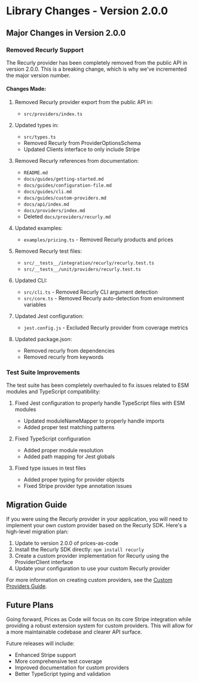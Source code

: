 # Library Changes - Version 2.0.0

## Major Changes in Version 2.0.0

### Removed Recurly Support

The Recurly provider has been completely removed from the public API in version 2.0.0. This is a breaking change, which is why we've incremented the major version number.

#### Changes Made:

1. Removed Recurly provider export from the public API in:
   - `src/providers/index.ts`

2. Updated types in:
   - `src/types.ts`
   - Removed Recurly from ProviderOptionsSchema
   - Updated Clients interface to only include Stripe

3. Removed Recurly references from documentation:
   - `README.md`
   - `docs/guides/getting-started.md`
   - `docs/guides/configuration-file.md`
   - `docs/guides/cli.md`
   - `docs/guides/custom-providers.md`
   - `docs/api/index.md`
   - `docs/providers/index.md`
   - Deleted `docs/providers/recurly.md`

4. Updated examples:
   - `examples/pricing.ts` - Removed Recurly products and prices

5. Removed Recurly test files:
   - `src/__tests__/integration/recurly/recurly.test.ts`
   - `src/__tests__/unit/providers/recurly.test.ts`

6. Updated CLI:
   - `src/cli.ts` - Removed Recurly CLI argument detection
   - `src/core.ts` - Removed Recurly auto-detection from environment variables

7. Updated Jest configuration:
   - `jest.config.js` - Excluded Recurly provider from coverage metrics
   
8. Updated package.json:
   - Removed recurly from dependencies
   - Removed recurly from keywords

### Test Suite Improvements

The test suite has been completely overhauled to fix issues related to ESM modules and TypeScript compatibility:

1. Fixed Jest configuration to properly handle TypeScript files with ESM modules
   - Updated moduleNameMapper to properly handle imports
   - Added proper test matching patterns

2. Fixed TypeScript configuration
   - Added proper module resolution
   - Added path mapping for Jest globals

3. Fixed type issues in test files
   - Added proper typing for provider objects
   - Fixed Stripe provider type annotation issues

## Migration Guide

If you were using the Recurly provider in your application, you will need to implement your own custom provider based on the Recurly SDK. Here's a high-level migration plan:

1. Update to version 2.0.0 of prices-as-code
2. Install the Recurly SDK directly: `npm install recurly`
3. Create a custom provider implementation for Recurly using the ProviderClient interface
4. Update your configuration to use your custom Recurly provider

For more information on creating custom providers, see the [Custom Providers Guide](https://wickdninja.github.io/prices-as-code/guides/custom-providers.html).

## Future Plans

Going forward, Prices as Code will focus on its core Stripe integration while providing a robust extension system for custom providers. This will allow for a more maintainable codebase and clearer API surface.

Future releases will include:
- Enhanced Stripe support
- More comprehensive test coverage
- Improved documentation for custom providers
- Better TypeScript typing and validation